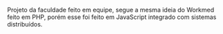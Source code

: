 Projeto da faculdade feito em equipe, segue a mesma ideia do Workmed feito em PHP, porém esse foi feito em JavaScript integrado com sistemas distribuídos.
